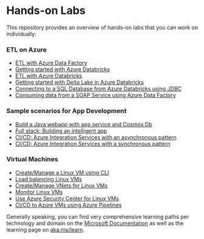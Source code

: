 # Hands-on Labs

This repository provides an overview of hands-on labs that you can work on individually:

### ETL on Azure
* [ETL with Azure Data Factory](https://github.com/djpmsft/ADF_Labs/blob/master/MovieAnalytics.md)
* [Getting started with Azure Databricks](https://docs.microsoft.com/en-us/azure/databricks/scenarios/quickstart-create-databricks-workspace-portal?tabs=azure-portal)
* [ETL with Azure Databricks](https://github.com/machteldbogels/handsonlabs/blob/master/etlwithdatabricks/instructions.md)
* [Getting started with Delta Lake in Azure Databricks](https://docs.microsoft.com/en-us/azure/databricks/delta/quick-start)
* [Connecting to a SQL Database from Azure Databricks using JDBC](https://github.com/machteldbogels/handsonlabs/blob/master/blobtosqlwithdb/instructions.md)
* [Consuming data from a SOAP Service using Azure Data Factory](https://medium.com/@gabrielsribe/consuming-a-soap-service-using-azure-data-factory-copy-data-activity-a4a3332cc4c)

### Sample scenarios for App Development
* [Build a Java webapp with app service and Cosmos Db](https://docs.microsoft.com/en-us/azure/app-service/tutorial-java-spring-cosmosdb)
* [Full stack: Building an intelligent app](https://github.com/microsoft/TailwindTraders)
* [CI/CD: Azure Integration Services with an asynchronous pattern](https://github.com/pascalvanderheiden/ais-async-pattern)
* [CI/CD: Azure Integration Services with a synchronous pattern](https://github.com/pascalvanderheiden/ais-sync-pattern)

### Virtual Machines
* [Create/Manage a Linux VM using CLI](https://docs.microsoft.com/en-us/azure/virtual-machines/linux/tutorial-manage-vm)
* [Load balancing Linux VMs](https://docs.microsoft.com/en-us/azure/virtual-machines/linux/tutorial-load-balancer)
* [Create/Manage VNets for Linux VMs](https://docs.microsoft.com/en-us/azure/virtual-machines/linux/tutorial-virtual-network)
* [Monitor Linux VMs](https://docs.microsoft.com/en-us/azure/virtual-machines/linux/tutorial-monitor)
* [Use Azure Security Center for Linux VMs](https://docs.microsoft.com/en-us/azure/virtual-machines/linux/tutorial-azure-security)
* [CI/CD to Azure VMs using Azure Pipelines](https://docs.microsoft.com/en-us/azure/virtual-machines/linux/tutorial-build-deploy-azure-pipelines?tabs=java)

Generally speaking, you can find very comprehensive learning paths per technology and domain on the [Microsoft Documentation](https://docs.microsoft.com/en-us/) as well as the learning page on [aka.ms/learn](https://aka.ms/learn).
